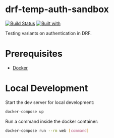# drf-temp-auth-sandbox

[![Build Status](https://travis-ci.org/shearichard/drf-cc-sandbox.svg?branch=master)](https://travis-ci.org/shearichard/drf-cc-sandbox)
[![Built with](https://img.shields.io/badge/Built_with-Cookiecutter_Django_Rest-F7B633.svg)](https://github.com/agconti/cookiecutter-django-rest)

Testing variants on authentication in DRF. 

# Prerequisites

- [Docker](https://docs.docker.com/docker-for-mac/install/)  

# Local Development

Start the dev server for local development:
```bash
docker-compose up
```

Run a command inside the docker container:

```bash
docker-compose run --rm web [command]
```
